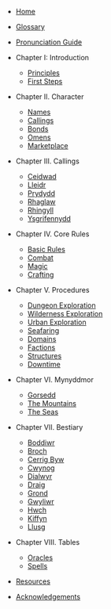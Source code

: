   - [Home](/)
  - [Glossary](/docs/glossary.mdx)
  - [Pronunciation Guide](/docs/pronunciation-guide.mdx)
- Chapter I: Introduction
  - [Principles](/docs/introduction/principles.mdx)
  - [First Steps](/docs/introduction/first-steps.mdx)
- Chapter II. Character
  - [Names](/docs/character/names.mdx)
  - [Callings](/docs/character/calling-table.mdx)
  - [Bonds](/docs/character/bonds.mdx)
  - [Omens](/docs/character/omen.mdxx)
  - [Marketplace](/docs/character/marketplace.mdx)
- Chapter III. Callings
  - [Ceidwad](/docs/callings/ceidwad.mdx)
  - [Lleidr](/docs/callings/lleidr.mdx)
  - [Prydydd](/docs/callings/prydydd.mdx)
  - [Rhaglaw](/docs/callings/rhaglaw.mdx)
  - [Rhingyll](/docs/callings/rhingyll.mdx)
  - [Ysgrifennydd](/docs/callings/ysgrifennydd.mdx)
- Chapter IV. Core Rules
  - [Basic Rules](/docs/core-rules/basic-rules.mdx)
  - [Combat](/docs/core-rules/combat.mdx)
  - [Magic](/docs/core-rules/magic.mdx)
  - [Crafting](/docs/core-rules/crafting.mdx)
- Chapter V. Procedures
  - [Dungeon Exploration](/docs/procedures/dungeon-exploration.mdx)
  - [Wilderness Exploration](/docs/procedures/wilderness-exploration.mdx)
  - [Urban Exploration](/docs/procedures/urban-exploration.mdx)
  - [Seafaring](/docs/procedures/seafaring.mdx)
  - [Domains](/docs/procedures/domains.mdx)
  - [Factions](/docs/procedures/factions.mdx)
  - [Structures](docs/procedures/structures.mdx)
  - [Downtime](/docs/procedures/downtime.mdx)
- Chapter VI. Mynyddmor
  - [Gorsedd](/docs/mynyddmor/gorsedd.mdx)
  - [The Mountains](/docs/mynyddmor/mountains.mdx)
  - [The Seas](/docs/mynyddmor/seas.mdx)
- Chapter VII. Bestiary
  - [Boddiwr](/docs/bestiary/boddiwr.mdx)
  - [Broch](/docs/bestiary/broch.mdx)
  - [Cerrig Byw](/docs/bestiary/cerrig-byw.mdx)
  - [Cwynog](/docs/bestiary/cwnog.mdx)
  - [Dialwyr](/docs/bestiary/dialwyr.mdx)
  - [Draig](/docs/bestiary/draig.mdx)
  - [Grond](/docs/bestiary/grond.mdx)
  - [Gwyliwr](/docs/bestiary/gwyliwr.mdx)
  - [Hwch](/docs/bestiary/hwch.mdx)
  - [Kiffyn](/docs/bestiary/kiffy.mdx)
  - [Llusg](/docs/bestiary/llusg.mdx)
- Chapter VIII. Tables
  - [Oracles](/docs/tables/oracle.mdx)
  - [Spells](/docs/tables/spells.mdx)

- [Resources](/docs/resources.mdx)
- [Acknowledgements](/docs/acknowledgements.mdx)
